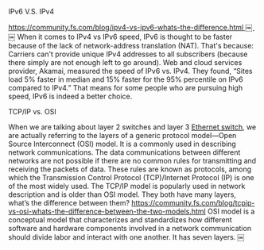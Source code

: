 IPv6 V.S. IPv4<br>

https://community.fs.com/blog/ipv4-vs-ipv6-whats-the-difference.html ￼ ￼
When it comes to IPv4 vs IPv6 speed, IPv6 is thought to be faster because of the lack of network-address translation (NAT). That's because: Carriers can't provide unique IPv4 addresses to all subscribers (because there simply are not enough left to go around). Web and cloud services provider, Akamai, measured the speed of IPv6 vs. IPv4. They found, “Sites load 5% faster in median and 15% faster for the 95% percentile on IPv6 compared to IPv4.” That means for some people who are pursuing high speed, IPv6 is indeed a better choice.


TCP/IP vs. OSI <br>

When we are talking about layer 2 switches and layer 3 [Ethernet switch](https://www.fs.com/c/ethernet-switches-3079), we are actually referring to the layers of a generic protocol model—Open Source Interconnect (OSI) model. It is a commonly used in describing network communications. The data communications between different networks are not possible if there are no common rules for transmitting and receiving the packets of data. These rules are known as protocols, among which the Transmission Control Protocol (TCP)/Internet Protocol (IP) is one of the most widely used. The TCP/IP model is popularly used in network description and is older than OSI model. They both have many layers, what’s the difference between them?
https://community.fs.com/blog/tcpip-vs-osi-whats-the-difference-between-the-two-models.html
OSI model is a conceptual model that characterizes and standardizes how different software and hardware components involved in a network communication should divide labor and interact with one another. It has seven layers.
￼
